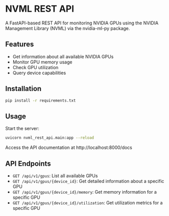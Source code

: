 # NVML REST API

A FastAPI-based REST API for monitoring NVIDIA GPUs using the NVIDIA Management Library (NVML) via the nvidia-ml-py package.

## Features

- Get information about all available NVIDIA GPUs
- Monitor GPU memory usage
- Check GPU utilization
- Query device capabilities

## Installation

```bash
pip install -r requirements.txt
```

## Usage

Start the server:

```bash
uvicorn nvml_rest_api.main:app --reload
```

Access the API documentation at http://localhost:8000/docs

## API Endpoints

- `GET /api/v1/gpus`: List all available GPUs
- `GET /api/v1/gpus/{device_id}`: Get detailed information about a specific GPU
- `GET /api/v1/gpus/{device_id}/memory`: Get memory information for a specific GPU
- `GET /api/v1/gpus/{device_id}/utilization`: Get utilization metrics for a specific GPU
